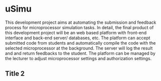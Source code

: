 # uSimu
This development project aims at automating the submission and feedback process for microprocessor simulation tasks. In detail, the final product of this development project will be an web based platform with front-end interface and back-end server/ databases, etc. The platform can accept submitted code from students and automatically compile the code with the selected microprocessor at the background. The server will log the result and and return feedbacks to the student. The platform can be managed by the lecturer to adjust microprocessor settings and authorization settings.

## Title 2
